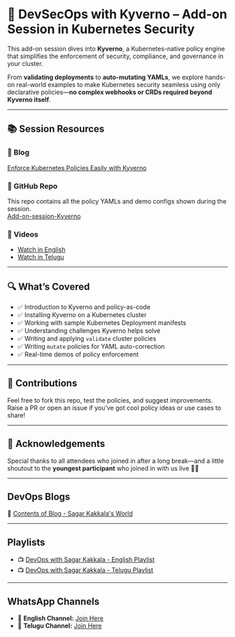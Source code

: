 # 🚀 DevSecOps with Kyverno – Add-on Session in Kubernetes Security

This add-on session dives into **Kyverno**, a Kubernetes-native policy engine that simplifies the enforcement of security, compliance, and governance in your cluster.

From **validating deployments** to **auto-mutating YAMLs**, we explore hands-on real-world examples to make Kubernetes security seamless using only declarative policies—**no complex webhooks or CRDs required beyond Kyverno itself**.

---

## 📚 Session Resources

### 🔗 Blog  
[Enforce Kubernetes Policies Easily with Kyverno](https://www.sagarkakkalasworld.com/2025/06/enforce-kubernetes-policies-easily-with.html)

### 📂 GitHub Repo  
This repo contains all the policy YAMLs and demo configs shown during the session.  
[Add-on-session-Kyverno](https://github.com/sagarkakkalasworld/Add-on-session-Kyverno)

### 🎥 Videos  
- [Watch in English](https://youtu.be/hIrpp1MyoiU?feature=shared)  
- [Watch in Telugu](https://www.youtube.com/watch?v=QSTYMuGz-as)

---

## 🔍 What’s Covered

- ✅ Introduction to Kyverno and policy-as-code
- ✅ Installing Kyverno on a Kubernetes cluster
- ✅ Working with sample Kubernetes Deployment manifests
- ✅ Understanding challenges Kyverno helps solve
- ✅ Writing and applying `validate` cluster policies
- ✅ Writing `mutate` policies for YAML auto-correction
- ✅ Real-time demos of policy enforcement

---

## 🤝 Contributions

Feel free to fork this repo, test the policies, and suggest improvements.  
Raise a PR or open an issue if you’ve got cool policy ideas or use cases to share!

---

## 🙌 Acknowledgements

Special thanks to all attendees who joined in after a long break—and a little shoutout to the **youngest participant** who joined in with us live 👶😉

---

## **DevOps Blogs**  
📝 [Contents of Blog - Sagar Kakkala's World](https://www.sagarkakkalasworld.com/p/contents-of-blog-sagar-kakkalas-world.html)

---

## **Playlists**
- 📺 [DevOps with Sagar Kakkala - English Playlist](https://www.youtube.com/playlist?list=PLlMNTzKKV4R585f9o-Og8Cd4V9sc6w8yA)  
- 📺 [DevOps with Sagar Kakkala - Telugu Playlist](https://www.youtube.com/playlist?list=PLlMNTzKKV4R5AX7SfRrA6EQhuocVKhlnK)

---

## **WhatsApp Channels**
- 💬 **English Channel:** [Join Here](https://www.whatsapp.com/channel/0029VaynRs5Fy72JakyNOv3d)  
- 💬 **Telugu Channel:** [Join Here](https://www.whatsapp.com/channel/0029Vau5goh30LKSrJyOoS1f)
